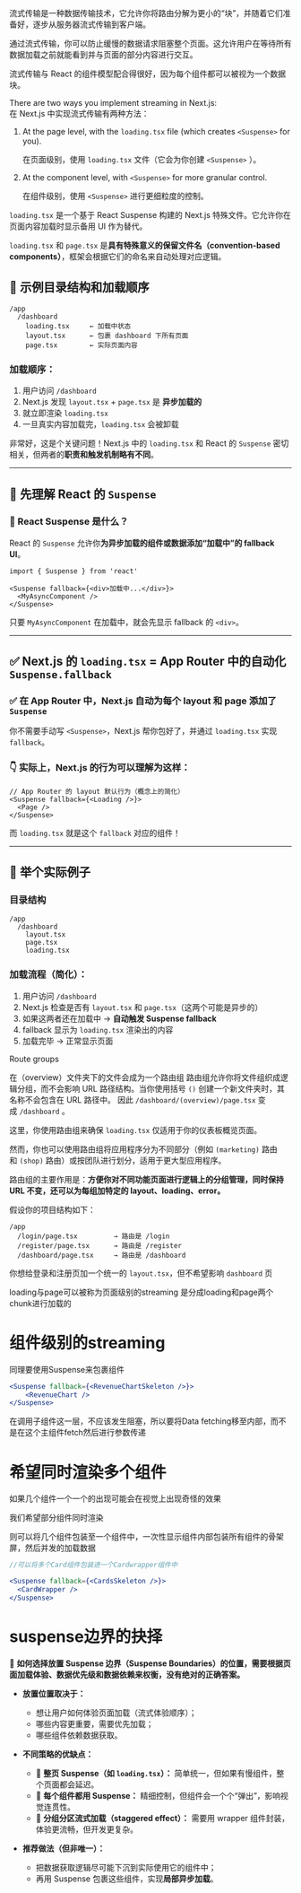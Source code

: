 
流式传输是一种数据传输技术，它允许你将路由分解为更小的“块”，并随着它们准备好，逐步从服务器流式传输到客户端。

通过流式传输，你可以防止缓慢的数据请求阻塞整个页面。这允许用户在等待所有数据加载之前就能看到并与页面的部分内容进行交互。

流式传输与 React 的组件模型配合得很好，因为每个组件都可以被视为一个数据块。

There are two ways you implement streaming in Next.js:  
在 Next.js 中实现流式传输有两种方法：

1. At the page level, with the `loading.tsx` file (which creates `<Suspense>` for you).  
	
    在页面级别，使用 `loading.tsx` 文件（它会为你创建 `<Suspense>` ）。
2. At the component level, with `<Suspense>` for more granular control.  
	
    在组件级别，使用 `<Suspense>` 进行更细粒度的控制。


`loading.tsx` 是一个基于 React Suspense 构建的 Next.js 特殊文件。它允许你在页面内容加载时显示备用 UI 作为替代。

`loading.tsx` 和 `page.tsx` 是**具有特殊意义的保留文件名（convention-based components）**，框架会根据它们的命名来自动处理对应逻辑。
## 📂 示例目录结构和加载顺序

```
/app
  /dashboard
    loading.tsx     ← 加载中状态
    layout.tsx      ← 包裹 dashboard 下所有页面
    page.tsx        ← 实际页面内容
```

### 加载顺序：

1. 用户访问 `/dashboard`
2. Next.js 发现 `layout.tsx` + `page.tsx` 是 **异步加载的**
3. 就立即渲染 `loading.tsx`
4. 一旦真实内容加载完，`loading.tsx` 会被卸载

非常好，这是个关键问题！Next.js 中的 `loading.tsx` 和 React 的 `Suspense` 密切相关，但两者的**职责和触发机制略有不同**。

---

## 🧠 先理解 React 的 `Suspense`

### 🔹 React Suspense 是什么？

React 的 `Suspense` 允许你**为异步加载的组件或数据添加“加载中”的 fallback UI**。

```tsx
import { Suspense } from 'react'

<Suspense fallback={<div>加载中...</div>}>
  <MyAsyncComponent />
</Suspense>
```

只要 `MyAsyncComponent` 在加载中，就会先显示 fallback 的 `<div>`。

---

## ✅ Next.js 的 `loading.tsx` = App Router 中的自动化 `Suspense.fallback`

### ✅ 在 App Router 中，**Next.js 自动为每个 layout 和 page 添加了 `Suspense`**

你不需要手动写 `<Suspense>`，Next.js 帮你包好了，并通过 `loading.tsx` 实现 `fallback`。

### 👇 实际上，Next.js 的行为可以理解为这样：

```tsx
// App Router 的 layout 默认行为（概念上的简化）
<Suspense fallback={<Loading />}>
  <Page />
</Suspense>
```

而 `loading.tsx` 就是这个 `fallback` 对应的组件！

---

## 🧪 举个实际例子

### 目录结构

```
/app
  /dashboard
    layout.tsx
    page.tsx
    loading.tsx
```

### 加载流程（简化）：

1. 用户访问 `/dashboard`
2. Next.js 检查是否有 `layout.tsx` 和 `page.tsx`（这两个可能是异步的）
3. 如果这两者还在加载中 → **自动触发 Suspense fallback**
4. fallback 显示为 `loading.tsx` 渲染出的内容
5. 加载完毕 → 正常显示页面


Route groups

在（overview）文件夹下的文件会成为一个路由组
路由组允许你将文件组织成逻辑分组，而不会影响 URL 路径结构。当你使用括号 `()` 创建一个新文件夹时，其名称不会包含在 URL 路径中。
因此 `/dashboard/(overview)/page.tsx` 变成 `/dashboard` 。

这里，你使用路由组来确保 `loading.tsx` 仅适用于你的仪表板概览页面。

然而，你也可以使用路由组将应用程序分为不同部分（例如 `(marketing)` 路由和 `(shop)` 路由）或按团队进行划分，适用于更大型应用程序。

路由组的主要作用是：**方便你对不同功能页面进行逻辑上的分组管理，同时保持 URL 不变，还可以为每组加特定的 layout、loading、error。**

假设你的项目结构如下：

```
/app
  /login/page.tsx         → 路由是 /login
  /register/page.tsx      → 路由是 /register
  /dashboard/page.tsx     → 路由是 /dashboard
```

你想给登录和注册页加一个统一的 `layout.tsx`，但不希望影响 `dashboard` 页

loading与page可以被称为页面级别的streaming
是分成loading和page两个chunk进行加载的

# 组件级别的streaming

同理要使用Suspense来包裹组件

```jsx
<Suspense fallback={<RevenueChartSkeleton />}> 
	<RevenueChart /> 
</Suspense>
```

在调用子组件这一层，不应该发生阻塞，所以要将Data fetching移至<RevenueChart />内部，而不是在这个主组件fetch然后进行参数传递

# 希望同时渲染多个组件

如果几个组件一个一个的出现可能会在视觉上出现奇怪的效果

我们希望部分组件同时渲染

则可以将几个组件包装至一个组件中，一次性显示组件内部包装所有组件的骨架屏，然后并发的加载数据

```jsx
//可以将多个Card组件包装进一个Cardwrapper组件中

<Suspense fallback={<CardsSkeleton />}>
  <CardWrapper />
</Suspense>
```
# suspense边界的抉择

🎯 **如何选择放置 Suspense 边界（Suspense Boundaries）的位置，需要根据页面加载体验、数据优先级和数据依赖来权衡，没有绝对的正确答案。**

- **放置位置取决于：**
    
    - 想让用户如何体验页面加载（流式体验顺序）；
    - 哪些内容更重要，需要优先加载；
    - 哪些组件依赖数据获取。
        
- **不同策略的优缺点：**
    
    - 🔄 **整页 Suspense（如 `loading.tsx`）：** 简单统一，但如果有慢组件，整个页面都会延迟。
    - 🔹 **每个组件都用 Suspense：** 精细控制，但组件会一个个“弹出”，影响视觉连贯性。
    - 🧩 **分组分区流式加载（staggered effect）：** 需要用 wrapper 组件封装，体验更流畅，但开发更复杂。
        
- **推荐做法（但非唯一）：**
    
    - 把数据获取逻辑尽可能下沉到实际使用它的组件中；
    - 再用 Suspense 包裹这些组件，实现**局部异步加载**。